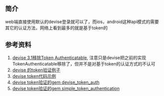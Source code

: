 ## 简介
web端直接使用默认的devise登录就可以了，而ios，android这种api模式的需要其它的认证方法，网络上看到最多的就是基于token的


## 参考资料
1. [devise 3.1移除Token Authenticatable](http://blog.plataformatec.com.br/2013/08/devise-3-1-now-with-more-secure-defaults/), 注意只是devise把之前的实现TokenAuthenticatable移除了，但并不是对基于token的认证方式的不认可
2. [devise 的token验证例子](https://github.com/plataformatec/devise/wiki/How-To:-Simple-Token-Authentication-Example)
3. [devise token代码示例](https://gist.github.com/josevalim/fb706b1e933ef01e4fb6)
4. [devise token验证的gem devise_token_auth](https://github.com/lynndylanhurley/devise_token_auth)
5. [devise token验证的gem simple_token_authentication](https://github.com/gonzalo-bulnes/simple_token_authentication)